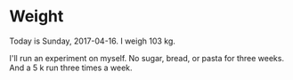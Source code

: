 Weight
======

Today is Sunday, 2017-04-16. I weigh 103 kg.

I'll run an experiment on myself. No sugar, bread, or pasta for three
weeks. And a 5 k run three times a week.
